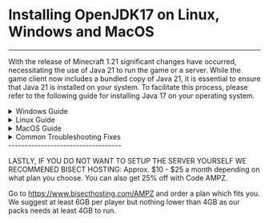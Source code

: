 # Installing OpenJDK17 on Linux, Windows and MacOS
-----------------------------------

With the release of Minecraft 1.21 significant changes have occurred, necessitating the use of Java 21 to run the game or a server. While the game client now includes a bundled copy of Java 21, it is essential to ensure that Java 21 is installed on your system. To facilitate this process, please refer to the following guide for installing Java 17 on your operating system.

<details>
  <summary>Windows Guide</summary>

# Installing OpenJDK21 on Windows
Before you can start your 1.21x Modded Minecraft server, ensure that Java 21 is installed. Follow the steps below:
1. Begin by downloading the recommended version of OpenJDK17: [v21.0.2](https://aka.ms/download-jdk/microsoft-jdk-21.0.2-windows-x64.msi).
2. Once the download is complete, launch the downloaded `.msi` file and follow the setup instructions provided.
3. Next, return to the server file directory and locate the `forge-1.21-XX.XX.XX-installer.jar` file.
4. Double-click on the `forge-1.21-XX.XX.XX-installer.jar` file to initiate the installation process.
5. After installation, execute the `run.bat` file to start loading the server. Upon the first run, it will pause to prompt your acceptance of the End-User License Agreement (EULA). Locate the EULA in the root directory of your server, provide your consent, and then restart the server for smooth operation.

</details>

<details>
  <summary>Linux Guide</summary>

## Installing OpenJDK on Linux 

For Debian-based Distros (Ubuntu, Pop Os, Linux Mint, etc.), open your terminal and execute the following command:<br>
`sudo apt install openjdk21-jdk -y`

For Arch-based Distros (Manjaro, ArcoLinux, EndeavourOS, etc.), open your terminal and execute the following command:<br>
`sudo pacman -S jre21-openjdk-headless jre21-openjdk jdk21-openjdk openjdk21-doc openjdk21-src`

2. Once you have successfully installed Java 17 on your Linux distribution, you can proceed by running the following command inside the root of your server folder in a terminal:<br>
`bash ./run.sh` 
3. IIf you encounter any issues while running the command, it is likely because the .sh file does not have executable permissions. To resolve this, you can enable the .sh file to be executable by executing the following command:<br>
`chmod +x run.sh`
4. This will grant the necessary permissions to the run.sh file, allowing you to run it without any issues. Please ensure that you have a terminal application available on your system to execute these commands.

</details>

<details>
  <summary>MacOS Guide</summary>

## Installing OpenJDK on macOS
To install OpenJDK on macOS, you can follow these steps:
1. Visit the official [OpenJDK](https://aka.ms/download-jdk/microsoft-jdk-21.0.2-macos-x64.pkg) website in your web browser.
2. Once the download is complete, locate the downloaded "tar.gz" file and open Terminal (located in Applications > Utilities).
3. In Terminal, navigate to the directory where the "tar.gz" file is located. For example, if the file is in the Downloads folder, you can use the following command:<br>
`cd Downloads`
4. Extract the contents of the "tar.gz" file using the following command:<br>
`tar -xvf <filename>.tar.gz`
Replace <filename> with the actual name of the downloaded file.
5. Move the extracted folder to the desired location. For example, you can move it to the /Library/Java/JavaVirtualMachines directory using the following command:
`sudo mv <extracted_folder> /Library/Java/JavaVirtualMachines/` Replace <extracted_folder> with the name of the extracted folder.
6. Set the JAVA_HOME environment variable by opening Terminal and running the following command:<br>
`export JAVA_HOME=/Library/Java/JavaVirtualMachines/<extracted_folder>/Contents/Home`
7. Add the Java bin directory to your PATH variable by running the following command:<br>
`export PATH=$JAVA_HOME/bin:$PATH`
8. Verify the installation by running the following command in Terminal:<br>
`java -version` This should display the version information for OpenJDK 17.

If you are a Mac user and would like to contribute to improving this section, we encourage you to reach out to LabsZero on our Discord. As the guide's author does not personally use MacOS, there is a possibility that the instructions provided may not be perfect for that platform. Your input and expertise would be greatly appreciated in refining the guide for Mac users.

</details>

<details>
  <summary>Common Troubleshooting Fixes</summary>

## Troubleshooting
If you encounter an error in the server console stating:

```
  Caused by: java.lang.module.InvalidModuleDescriptorException: Unsupported major.minor version 60.0
  ```
This indicates that the Java command used in the run script is referencing a different version of Java than the required Java 17. To resolve this issue, follow these steps:

1. Right-click on the run script and open it in a text editor such as NotePad, NotePad++, VisualStudio Code, Sublime, or any other suitable editor. Avoid using a Word editor.

2. Once the file is open, locate the first occurrence of the word "java" in the script.

3. Edit the word "java" to include the full path to your Java 17 installation, enclosed within quotes. The modified line should look similar to this:<br>
`"C:\Program Files\Java\jdk-21.0.2\bin\java" @user_jvm_args.txt @libraries/net/minecraftforge/forge/1.21-XX.X.XX/win_args.txt`

4. By specifying the correct path to Java 21 in the run script, you will resolve the error and ensure that the server runs with the correct Java version

If you need any further support please vist our [Discord](https://discord.ampznetwork.com) and our team will be delighted to assist you..

</details>
-----------------------------------

LASTLY, IF YOU DO NOT WANT TO SETUP THE SERVER YOURSELF WE RECOMMENED BISECT HOSTING:
Approx. $10 - $25 a month depending on what plan you choose. You can also get 25% off with Code AMPZ.

Go to https://www.bisecthosting.com/AMPZ and order a plan which fits you. We suggest at least 6GB per player but nothing lower than 4GB as our packs needs at least 4GB to run.
